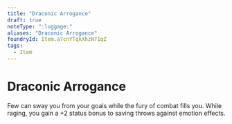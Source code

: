 ```yaml
---
title: "Draconic Arrogance"
draft: true
noteType: ":luggage:"
aliases: "Draconic Arrogance"
foundryId: Item.a7cnYTqkXhzN71qZ
tags:
  - Item
---
```


# Draconic Arrogance

Few can sway you from your goals while the fury of combat fills you. While raging, you gain a +2 status bonus to saving throws against emotion effects.

